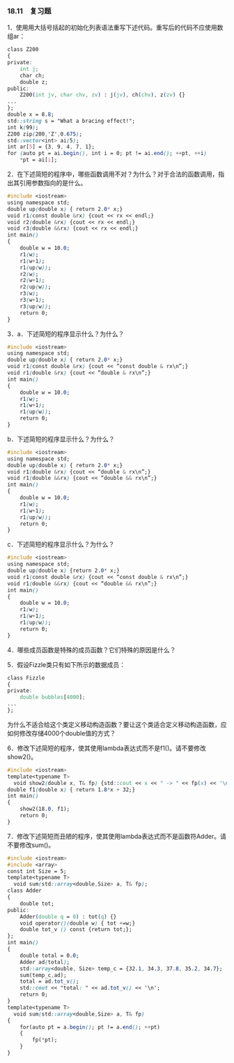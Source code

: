 ### 18.11　复习题

1．使用用大括号括起的初始化列表语法重写下述代码。重写后的代码不应使用数组ar：

```css
class Z200
{
private:
    int j;
    char ch;
    double z;
public:
    Z200(int jv, char chv, zv) : j(jv), ch(chv), z(zv) {}
...
};
double x = 8.8;
std::string s = "What a bracing effect!";
int k(99);
Z200 zip(200,'Z',0.675);
std::vector<int> ai(5);
int ar[5] = {3, 9, 4, 7, 1};
for (auto pt = ai.begin(), int i = 0; pt != ai.end(); ++pt, ++i)
    *pt = ai[i];
```

2．在下述简短的程序中，哪些函数调用不对？为什么？对于合法的函数调用，指出其引用参数指向的是什么。

```css
#include <iostream>
using namespace std;
double up(double x) { return 2.0* x;}
void r1(const double &rx) {cout << rx << endl;}
void r2(double &rx) {cout << rx << endl;}
void r3(double &&rx) {cout << rx << endl;}
int main()
{
    double w = 10.0;
    r1(w);
    r1(w+1);
    r1(up(w));
    r2(w);
    r2(w+1);
    r2(up(w));
    r3(w);
    r3(w+1);
    r3(up(w));
    return 0;
}
```

3．a．下述简短的程序显示什么？为什么？

```css
#include <iostream>
using namespace std;
double up(double x) { return 2.0* x;}
void r1(const double &rx) {cout << “const double & rx\n”;}
void r1(double &rx) {cout << “double & rx\n”;}
int main()
{
    double w = 10.0;
    r1(w);
    r1(w+1);
    r1(up(w));
    return 0;
}
```

b．下述简短的程序显示什么？为什么？

```css
#include <iostream>
using namespace std;
double up(double x) { return 2.0* x;}
void r1(double &rx) {cout << “double & rx\n”;}
void r1(double &&rx) {cout << “double && rx\n”;}
int main()
{
    double w = 10.0;
    r1(w);
    r1(w+1);
    r1(up(w));
    return 0;
}
```

c．下述简短的程序显示什么？为什么？

```css
#include <iostream>
using namespace std;
double up(double x) {return 2.0* x;}
void r1(const double &rx) {cout << “const double & rx\n”;}
void r1(double &&rx) {cout << “double && rx\n”;}
int main()
{
    double w = 10.0;
    r1(w);
    r1(w+1);
    r1(up(w));
    return 0;
}
```

4．哪些成员函数是特殊的成员函数？它们特殊的原因是什么？

5．假设Fizzle类只有如下所示的数据成员：

```css
class Fizzle
{
private:
    double bubbles[4000];
...
};
```

为什么不适合给这个类定义移动构造函数？要让这个类适合定义移动构造函数，应如何修改存储4000个double值的方式？

6．修改下述简短的程序，使其使用lambda表达式而不是f1()。请不要修改show2()。

```css
#include <iostream>
template<typename T>
  void show2(double x, T& fp) {std::cout << x << " -> " << fp(x) << '\n';}
double f1(double x) { return 1.8*x + 32;}
int main()
{
    show2(18.0, f1);
    return 0;
}
```

7．修改下述简短而丑陋的程序，使其使用lambda表达式而不是函数符Adder。请不要修改sum()。

```css
#include <iostream>
#include <array>
const int Size = 5;
template<typename T>
  void sum(std::array<double,Size> a, T& fp);
class Adder
{
    double tot;
public:
    Adder(double q = 0) : tot(q) {}
    void operator()(double w) { tot +=w;}
    double tot_v () const {return tot;};
};
int main()
{
    double total = 0.0;
    Adder ad(total);
    std::array<double, Size> temp_c = {32.1, 34.3, 37.8, 35.2, 34.7};
    sum(temp_c,ad);
    total = ad.tot_v();
    std::cout << "total: " << ad.tot_v() << '\n';
    return 0;
}
template<typename T>
  void sum(std::array<double,Size> a, T& fp)
{
    for(auto pt = a.begin(); pt != a.end(); ++pt)
    {
        fp(*pt);
    }
}
```

